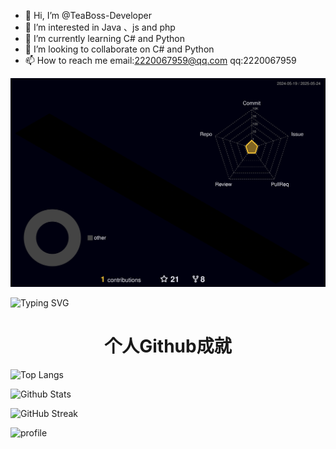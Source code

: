 - 👋 Hi, I’m @TeaBoss-Developer
- 👀 I’m interested in Java 、js and php
- 🌱 I’m currently learning C# and Python
- 💞️ I’m looking to collaborate on C# and Python
- 📫 How to reach me email:2220067959@qq.com  qq:2220067959

![](./profile-3d-contrib/profile-night-rainbow.svg)

![Typing SVG](https://readme-typing-svg.herokuapp.com?color=%23000000&size=35&duration=4000&center=true&vCenter=true&multiline=false&width=500&height=100&lines=Hi👋我是TeaBoss;一名来自山东的准大一学生)

<h1 align="center">个人Github成就</h1>

![Top Langs](https://github-readme-stats.vercel.app/api/top-langs/?username=TeaBoss-Developer&show_icons=true&count_private=true&title_color=000000&text_color=000000&bg_color=50,ff6b6b,ffb56b,ffff66,66ff66,66ffa3,66ffff,6bb5ff,6b6bff,a66bff,ff66ff)

![Github Stats](https://github-readme-stats.vercel.app/api?username=TeaBoss-Developer&title_color=000000&text_color=000000&layout=compact&width=100%&bg_color=30,ff6b6b,ffff66,66ff66,66ffa3,66ffff,6bb5ff,6b6bff,a66bff,ff66ff)

![GitHub Streak](https://github-readme-streak-stats.herokuapp.com?user=TeaBoss-Developer&theme=synthwave&date_format=%5BY.%5Dn.j)

![profile](https://github-profile-trophy.vercel.app/?username=TeaBoss-Developer&margin-w=28)
